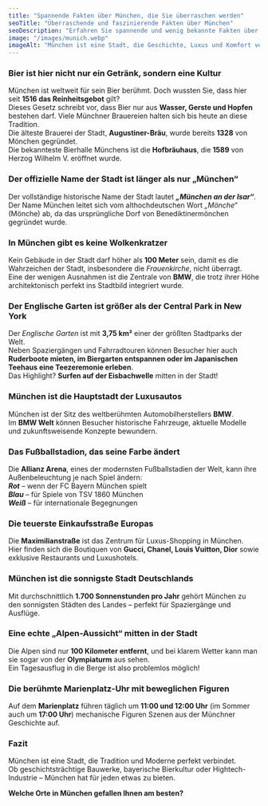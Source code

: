 ```yaml
---
title: "Spannende Fakten über München, die Sie überraschen werden"
seoTitle: "Überraschende und faszinierende Fakten über München"
seoDescription: "Erfahren Sie spannende und wenig bekannte Fakten über München. Entdecken Sie die Geschichte, Kultur und besondere Highlights dieser beeindruckenden Stadt."
image: "/images/munich.webp"
imageAlt: "München ist eine Stadt, die Geschichte, Luxus und Komfort vereint"
---
```


### Bier ist hier nicht nur ein Getränk, sondern eine Kultur  
München ist weltweit für sein Bier berühmt. Doch wussten Sie, dass hier seit **1516 das Reinheitsgebot** gilt?  
Dieses Gesetz schreibt vor, dass Bier nur aus **Wasser, Gerste und Hopfen** bestehen darf. Viele Münchner Brauereien halten sich bis heute an diese Tradition.  
Die älteste Brauerei der Stadt, **Augustiner-Bräu**, wurde bereits **1328** von Mönchen gegründet.  
Die bekannteste Bierhalle Münchens ist die **Hofbräuhaus**, die **1589** von Herzog Wilhelm V. eröffnet wurde.  

### Der offizielle Name der Stadt ist länger als nur „München“  
Der vollständige historische Name der Stadt lautet ***„München an der Isar“***.  
Der Name München leitet sich vom althochdeutschen Wort *„Mönche“* (Mönche) ab, da das ursprüngliche Dorf von Benediktinermönchen gegründet wurde.  

### In München gibt es keine Wolkenkratzer  
Kein Gebäude in der Stadt darf höher als **100 Meter** sein, damit es die Wahrzeichen der Stadt, insbesondere die *Frauenkirche*, nicht überragt.  
Eine der wenigen Ausnahmen ist die Zentrale von **BMW**, die trotz ihrer Höhe architektonisch perfekt ins Stadtbild integriert wurde.  

### Der Englische Garten ist größer als der Central Park in New York  
Der *Englische Garten* ist mit **3,75 km²** einer der größten Stadtparks der Welt.  
Neben Spaziergängen und Fahrradtouren können Besucher hier auch **Ruderboote mieten, im Biergarten entspannen oder im Japanischen Teehaus eine Teezeremonie erleben**.  
Das Highlight? **Surfen auf der Eisbachwelle** mitten in der Stadt!  

### München ist die Hauptstadt der Luxusautos  
München ist der Sitz des weltberühmten Automobilherstellers **BMW**.  
Im **BMW Welt** können Besucher historische Fahrzeuge, aktuelle Modelle und zukunftsweisende Konzepte bewundern.  

### Das Fußballstadion, das seine Farbe ändert  
Die **Allianz Arena**, eines der modernsten Fußballstadien der Welt, kann ihre Außenbeleuchtung je nach Spiel ändern:  
***Rot*** – wenn der FC Bayern München spielt  
***Blau*** – für Spiele von TSV 1860 München  
***Weiß*** – für internationale Begegnungen  

### Die teuerste Einkaufsstraße Europas  
Die **Maximilianstraße** ist das Zentrum für Luxus-Shopping in München.  
Hier finden sich die Boutiquen von **Gucci, Chanel, Louis Vuitton, Dior** sowie exklusive Restaurants und Luxushotels.  

### München ist die sonnigste Stadt Deutschlands  
Mit durchschnittlich **1.700 Sonnenstunden pro Jahr** gehört München zu den sonnigsten Städten des Landes – perfekt für Spaziergänge und Ausflüge.  

### Eine echte „Alpen-Aussicht“ mitten in der Stadt  
Die Alpen sind nur **100 Kilometer entfernt**, und bei klarem Wetter kann man sie sogar von der **Olympiaturm** aus sehen.  
Ein Tagesausflug in die Berge ist also problemlos möglich!  

### Die berühmte Marienplatz-Uhr mit beweglichen Figuren  
Auf dem **Marienplatz** führen täglich um **11:00 und 12:00 Uhr** (im Sommer auch um **17:00 Uhr**) mechanische Figuren Szenen aus der Münchner Geschichte auf.  

### **Fazit**  
München ist eine Stadt, die Tradition und Moderne perfekt verbindet.  
Ob geschichtsträchtige Bauwerke, bayerische Bierkultur oder Hightech-Industrie – München hat für jeden etwas zu bieten.  

**Welche Orte in München gefallen Ihnen am besten?**  
